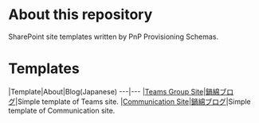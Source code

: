 # About this repository
SharePoint site templates written by PnP Provisioning Schemas.  
  
# Templates
|Template|About|Blog(Japanese)
---|---
|[Teams Group Site](Teams%20Group%20Site)|[鍋綿ブログ](https://www.micknabewata.com/entry/sharepoint/teamsSiteTemplate)|Simple template of Teams site.
|[Communication Site](Communication%20Site)|[鍋綿ブログ](https://www.micknabewata.com/entry/sharepoint/communicationSiteTemplate)|Simple template of Communication site.